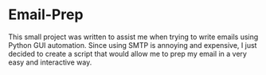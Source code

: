 # Email-Prep
This small project was written to assist me when trying to write emails using Python GUI automation. Since using SMTP is annoying and expensive, I just decided to create a script that would allow me to prep my email
in a very easy and interactive way.
